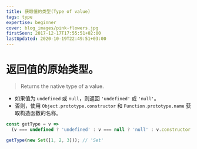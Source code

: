 ```yaml
---
title: 获取值的类型(Type of value)
tags: type
expertise: beginner
cover: blog_images/pink-flowers.jpg
firstSeen: 2017-12-17T17:55:51+02:00
lastUpdated: 2020-10-19T22:49:51+03:00
---
```


# 返回值的原始类型。
> Returns the native type of a value.

- 如果值为 `undefined` 或 `null`，则返回 `'undefined'` 或 `'null'`。
- 否则，使用 `Object.prototype.constructor` 和 `Function.prototype.name` 获取构造函数的名称。

```js
const getType = v =>
  (v === undefined ? 'undefined' : v === null ? 'null' : v.constructor.name);
```

```js
getType(new Set([1, 2, 3])); // 'Set'
```
